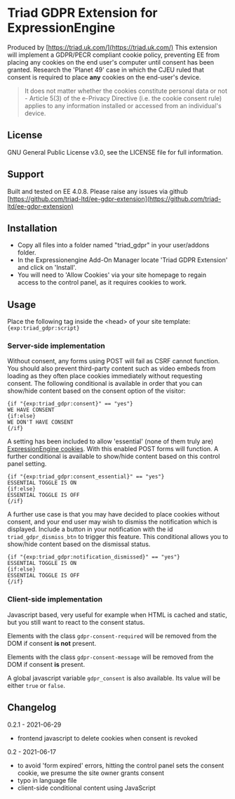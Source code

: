 

# Triad GDPR Extension for ExpressionEngine
Produced by [https://triad.uk.com/](https://triad.uk.com/)
This extension will implement a GDPR/PECR compliant cookie policy, preventing EE from placing any cookies on the end user's computer until consent has been granted. Research the 'Planet 49' case in which the CJEU ruled that consent is required to place **any** cookies on the end-user's device.

>It does not matter whether the cookies constitute personal data or not - Article 5(3) of the e-Privacy Directive (i.e. the cookie consent rule) applies to any information installed or accessed from an individual's device.

## License
GNU General Public License v3.0, see the LICENSE file for full information.

## Support
Built and tested on EE 4.0.8. Please raise any issues via github
[https://github.com/triad-ltd/ee-gdpr-extension](https://github.com/triad-ltd/ee-gdpr-extension)

## Installation
- Copy all files into a folder named "triad_gdpr" in your user/addons folder.
- In the Expressionengine Add-On Manager locate 'Triad GDPR Extension' and click on 'Install'.
- You will need to 'Allow Cookies' via your site homepage to regain access to the control panel, as it requires cookies to work.

## Usage
Place the following tag inside the &lt;head&gt; of your site template:
`{exp:triad_gdpr:script}`


### Server-side implementation
Without consent, any forms using POST will fail as CSRF cannot function. You should also prevent third-party content such as video embeds from loading as they often place cookies immediately without requesting consent.
The following conditional is available in order that you can show/hide content based on the consent option of the visitor:
```
{if "{exp:triad_gdpr:consent}" == "yes"}
WE HAVE CONSENT
{if:else}
WE DON'T HAVE CONSENT
{/if}
```

A setting has been included to allow 'essential' (none of them truly are) [ExpressionEngine cookies](https://docs.expressionengine.com/latest/general/cookies.html#cookies). With this enabled POST forms will function. A further conditional is available to show/hide content based on this control panel setting.
```
{if "{exp:triad_gdpr:consent_essential}" == "yes"}
ESSENTIAL TOGGLE IS ON
{if:else}
ESSENTIAL TOGGLE IS OFF
{/if}
```

A further use case is that you may have decided to place cookies without consent, and your end user may wish to dismiss the notification which is displayed. Include a button in your notification with the id `triad_gdpr_dismiss_btn` to trigger this feature. This conditional allows you to show/hide content based on the dismissal status.
```
{if "{exp:triad_gdpr:notification_dismissed}" == "yes"}
ESSENTIAL TOGGLE IS ON
{if:else}
ESSENTIAL TOGGLE IS OFF
{/if}
```

### Client-side implementation
Javascript based, very useful for example when HTML is cached and static, but you still want to react to the consent status.

Elements with the class `gdpr-consent-required` will be removed from the DOM if consent **is not** present.

Elements with the class `gdpr-consent-message` will be removed from the DOM if consent **is** present.

A global javascript variable `gdpr_consent` is also available. Its value will be either `true` or `false`.

## Changelog
0.2.1 - 2021-06-29
 - frontend javascript to delete cookies when consent is revoked

0.2 - 2021-06-17
 - to avoid 'form expired' errors, hitting the control panel sets the consent cookie, we presume the site owner grants consent
 - typo in language file
 - client-side conditional content using JavaScript
 